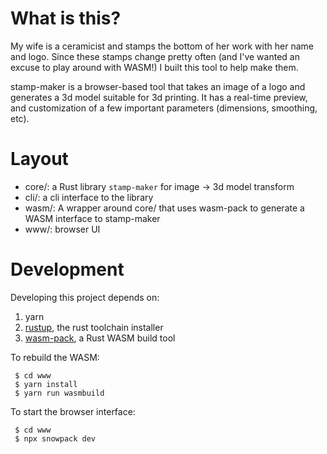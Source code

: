 # What is this?

My wife is a ceramicist and stamps the bottom of her work with her name and
logo.  Since these stamps change pretty often (and I've wanted an excuse to play
around with WASM!) I built this tool to help make them.

stamp-maker is a browser-based tool that takes an image of a logo and generates
a 3d model suitable for 3d printing.  It has a real-time preview, and
customization of a few important parameters (dimensions, smoothing, etc).


# Layout
 * core/: a Rust library `stamp-maker` for image -> 3d model transform
 * cli/: a cli interface to the library
 * wasm/: A wrapper around core/ that uses wasm-pack to generate a WASM interface to stamp-maker
 * www/: browser UI

# Development

Developing this project depends on:

 1. yarn
 2. [rustup](https://rustup.rs/), the rust toolchain installer
 3. [wasm-pack](https://rustwasm.github.io/wasm-pack/installer/), a Rust WASM build tool

To rebuild the WASM:

```
 $ cd www
 $ yarn install
 $ yarn run wasmbuild
```

To start the browser interface:
```
 $ cd www
 $ npx snowpack dev
```
